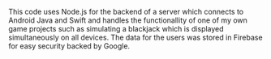 This code uses Node.js for the backend of a server which connects to Android Java and Swift and handles the functionallity of one of my own game projects such as simulating a blackjack which is displayed simultaneously on all devices. The data for the users was stored in Firebase for easy security backed by Google.

